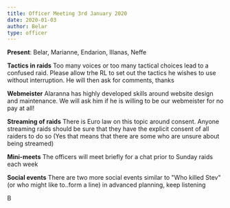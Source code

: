 ```yaml
---
title: Officer Meeting 3rd January 2020
date: 2020-01-03
author: Belar
type: officer
---
```


**Present**: Belar, Marianne, Endarion, Illanas, Neffe

**Tactics in raids**
Too many voices or too many tactical choices lead to a confused raid.
Please allow trhe RL to set out the tactics he wishes to use without interruption.
He will then ask for comments, thanks
<!--more-->

**Webmeister**
Alaranna has highly developed skills around website design and maintenance.
We will ask him if he is willing to be our webmeister for no pay at all!

**Streaming of raids**
There is Euro law on this topic around consent.
Anyone streaming raids should be sure that they have the explicit consent of all raiders to do so
(Yes that means that there are some who are unsure about being streamed)

**Mini-meets**
The officers will meet briefly for a chat prior to Sunday raids each week

**Social events**
There are two more social events similar to "Who killed Stev" (or who might like to..form a line) in advanced planning, keep listening

B